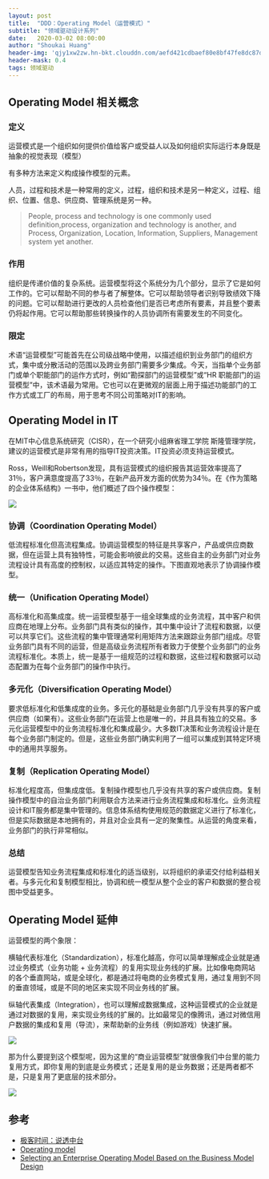 ```yaml
---
layout: post
title:  "DDD：Operating Model（运营模式）"
subtitle: "领域驱动设计系列"
date:   2020-03-02 08:00:00
author: "Shoukai Huang"
header-img: 'qjy1xw2zw.hn-bkt.clouddn.com/aefd421cdbaef80e8bf47fe8dc87d0e2.jpg'
header-mask: 0.4
tags: 领域驱动
---
```


## Operating Model 相关概念

### 定义

运营模式是一个组织如何提供价值给客户或受益人以及如何组织实际运行本身既是抽象的视觉表现（模型）

有多种方法来定义构成操作模型的元素。

人员，过程和技术是一种常用的定义，过程，组织和技术是另一种定义，过程、组织、位置、信息、供应商、管理系统是另一种。

>People, process and technology is one commonly used definition,process, organization and technology is another, and Process, Organization, Location, Information, Suppliers, Management system yet another.

### 作用

组织是传递价值的复杂系统。运营模型将这个系统分为几个部分，显示了它是如何工作的。它可以帮助不同的参与者了解整体。它可以帮助领导者识别导致绩效下降的问题。它可以帮助进行更改的人员检查他们是否已考虑所有要素，并且整个要素仍将起作用。它可以帮助那些转换操作的人员协调所有需要发生的不同变化。

### 限定

术语“运营模型”可能首先在公司级战略中使用，以描述组织到业务部门的组织方式，集中或分散活动的范围以及跨业务部门需要多少集成。今天，当指单个业务部门或单个职能部门的运作方式时，例如“勘探部门的运营模型”或“HR 职能部门的运营模型”中，该术语最为常用。它也可以在更微观的层面上用于描述功能部门的工作方式或工厂的布局，用于思考不同公司策略对IT的影响。

## Operating Model in IT

在MIT中心信息系统研究（CISR），在一个研究小组麻省理工学院 斯隆管理学院，建议的运营模式是非常有用的指导IT投资决策。IT投资必须支持运营模式。

Ross，Weill和Robertson发现，具有运营模式的组织报告其运营效率提高了31％，客户满意度提高了33％，在新产品开发方面的优势为34％。在《作为策略的企业体系结构》一书中，他们概述了四个操作模型：

![](http://qjy1xw2zw.hn-bkt.clouddn.com/3b7d63182e6755ebeb238417ed29039d.jpg)

### 协调（Coordination Operating Model）

低流程标准化但高流程集成。协调运营模型的特征是共享客户，产品或供应商数据，但在运营上具有独特性，可能会影响彼此的交易。这些自主的业务部门对业务流程设计具有高度的控制权，以适应其特定的操作。下图直观地表示了协调操作模型。

### 统一（Unification Operating Model）

高标准化和高集成度。统一运营模型基于一组全球集成的业务流程，其中客户和供应商在地理上分布。业务部门具有类似的操作，其中集中设计了流程和数据，以便可以共享它们。这些流程的集​​中管理通常利用矩阵方法来跟踪业务部门组成。尽管业务部门具有不同的运营，但是高级业务流程所有者致力于使整个业务部门的业务流程标准化。本质上，统一是基于一组规范的过程和数据，这些过程和数据可以动态配置为在每个业务部门的操作中执行。

### 多元化（Diversification Operating Model）

要求低标准化和低集成度的业务。多元化的基础是业务部门几乎没有共享的客户或供应商（如果有）。这些业务部门在运营上也是唯一的，并且具有独立的交易。多元化运营模型中的业务流程标准化和集成最少。大多数IT决策和业务流程设计是在每个业务部门制定的。但是，这些业务部门确实利用了一组可以集成到其特定环境中的通用共享服务。

### 复制（Replication Operating Model）

标准化程度高，但集成度低。复制操作模型也几乎没有共享的客户或供应商。复制操作模型中的自治业务部门利用联合方法来进行业务流程集成和标准化。业务流程设计和IT服务都是集中管理的。信息体系结构使用规范的数据定义进行了标准化，但是实际数据是本地拥有的，并且对企业具有一定的聚集性。从运营的角度来看，业务部门的执行非常相似。

### 总结

运营模型告知业务流程集成和标准化的适当级别，以将组织的承诺交付给利益相关者。与多元化和复制模型相比，协调和统一模型从整个企业的客户和数据的整合视图中受益更多。

## Operating Model 延伸

运营模型的两个象限：

横轴代表标准化（Standardization），标准化越高，你可以简单理解成企业就是通过业务模式（业务功能 + 业务流程）的复用实现业务线的扩展。比如像电商网站的各个垂直网站，或是全球化，都是通过将电商的业务模式复用，通过复用到不同的垂直领域，或是不同的地区来实现不同业务线的扩展。

纵轴代表集成（Integration），也可以理解成数据集成，这种运营模式的企业就是通过对数据的复用，来实现业务线的扩展的。比如最常见的像腾讯，通过对微信用户数据的集成和复用（导流），来帮助新的业务线（例如游戏）快速扩展。

![](http://qjy1xw2zw.hn-bkt.clouddn.com/96cd3422ce7ca0f9d231d3635bafec0e.jpg)

那为什么要提到这个模型呢，因为这里的“商业运营模型”就很像我们中台里的能力复用方式，即你复用的到底是业务模式；还是复用的是业务数据；还是两者都不是，只是复用了更底层的技术部分。

![](http://qjy1xw2zw.hn-bkt.clouddn.com/f3a9c198009aab66e9875f321a68fab4.jpg)

## 参考

* [极客时间：说透中台](https://time.geekbang.org/)
* [Operating model](https://en.wikipedia.org/wiki/Operating_model)
* [Selecting an Enterprise Operating Model Based on the Business Model Design](https://labs.sogeti.com/selecting-an-enterprise-operating-model-based-on-the-business-model-design/)


